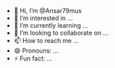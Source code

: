 - 👋 Hi, I’m @Ansar79mus
- 👀 I’m interested in ...
- 🌱 I’m currently learning ...
- 💞️ I’m looking to collaborate on ...
- 📫 How to reach me ...
- 😄 Pronouns: ...
- ⚡ Fun fact: ...

<!---
Ansar79mus/Ansar79mus is a ✨ special ✨ repository because its `README.md` (this file) appears on your GitHub profile.
You can click the Preview link to take a look at your changes.
--->
